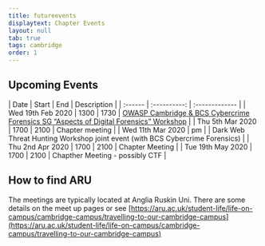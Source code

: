 ```yaml
---
title: futureevents
displaytext: Chapter Events
layout: null
tab: true
tags: cambridge
order: 1
---
```


## Upcoming Events

| Date | Start | End | Description |
| :------ | :----------: | :------------- |
| Wed 19th Feb 2020 | 1300 | 1730 | [OWASP Cambridge & BCS Cybercrime Forensics SG “Aspects of Digital Forensics” Workshop](https://www.meetup.com/OWASP-Cambridge-Meetup/events/268594250/) |
| Thu 5th Mar 2020 | 1700 | 2100 | Chapter meeting |
| Wed 11th Mar 2020 | pm | | Dark Web Threat Hunting Workshop joint event (with BCS Cybercrime Forensics) |
| Thu 2nd Apr 2020 | 1700 | 2100 | Chapter Meeting |
| Tue 19th May 2020 | 1700 | 2100 | Chapther Meeting - possibly CTF |

## How to find ARU

The meetings are typically located at Anglia Ruskin Uni. There are some details on the meet up pages or see
[https://aru.ac.uk/student-life/life-on-campus/cambridge-campus/travelling-to-our-cambridge-campus](https://aru.ac.uk/student-life/life-on-campus/cambridge-campus/travelling-to-our-cambridge-campus)

